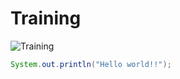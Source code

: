 # Training

![Training](https://www.industryconnect.org/wp-content/uploads/2019/03/training-concept-image.jpg)

``` Java
System.out.println("Hello world!!");
```
